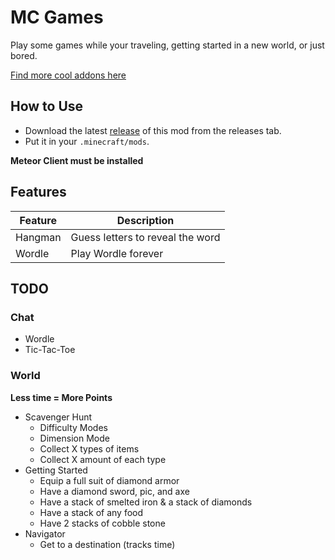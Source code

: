 # MC Games

Play some games while your traveling, getting started in a new world, or just bored.

[Find more cool addons here](https://www.meteoraddons.com/)

## How to Use

- Download the latest [release](/../../releases) of this mod from the releases tab.
- Put it in your `.minecraft/mods`.

**Meteor Client must be installed**

## Features

| Feature | Description                      |
| ------- | -------------------------------- |
| Hangman | Guess letters to reveal the word |
| Wordle  | Play Wordle forever              |

## TODO

### Chat

- Wordle
- Tic-Tac-Toe

### World

**Less time = More Points**

- Scavenger Hunt
  - Difficulty Modes
  - Dimension Mode
  - Collect X types of items
  - Collect X amount of each type
- Getting Started
  - Equip a full suit of diamond armor
  - Have a diamond sword, pic, and axe
  - Have a stack of smelted iron & a stack of diamonds
  - Have a stack of any food
  - Have 2 stacks of cobble stone
- Navigator
  - Get to a destination (tracks time)
